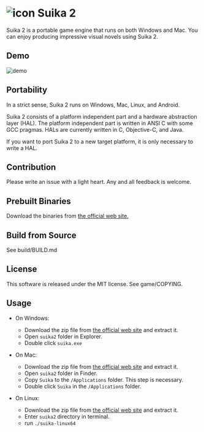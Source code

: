 ![icon](https://github.com/ktabata/suika2/raw/master/doc/icon.png "icon") Suika 2
=================================================================================

Suika 2 is a portable game engine that runs on both Windows and Mac. You can enjoy producing impressive visual novels using Suika 2.

## Demo

![demo](https://github.com/ktabata/suika2/raw/master/doc/screenshot.jpg "screenshot")

## Portability

In a strict sense, Suika 2 runs on Windows, Mac, Linux, and Android.

Suika 2 consists of a platform independent part and a hardware abstraction layer (HAL). The platform independent part is written in ANSI C with some GCC pragmas. HALs are currently written in C, Objective-C, and Java.

If you want to port Suika 2 to a new target platform, it is only necessary to write a HAL.

## Contribution

Please write an issue with a light heart. Any and all feedback is welcome.

## Prebuilt Binaries

Download the binaries from [the official web site.](http://luxion.jp/s2/)

## Build from Source

See build/BUILD.md

## License

This software is released under the MIT license. See game/COPYING.

## Usage

* On Windows:
    * Download the zip file from [the official web site](http://luxion.jp/s2/) and extract it.
    * Open `suika2` folder in Explorer.
    * Double click `suika.exe`

* On Mac:
    * Download the zip file from [the official web site](http://luxion.jp/s2/) and extract it.
    * Open `suika2` folder in Finder.
    * Copy `Suika` to the `/Applications` folder. This step is necessary.
    * Double click `Suika` in the `/Applications` folder.

* On Linux:
    * Download the zip file from [the official web site](http://luxion.jp/s2/) and extract it.
    * Enter `suika2` directory in terminal.
    * run `./suika-linux64`
